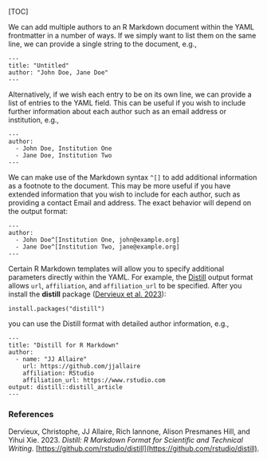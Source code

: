 [TOC]

We can add multiple authors to an R Markdown document within the YAML frontmatter in a number of ways. If we simply want to list them on the same line, we can provide a single string to the document, e.g.,

    ---
    title: "Untitled"
    author: "John Doe, Jane Doe"
    ---

Alternatively, if we wish each entry to be on its own line, we can provide a list of entries to the YAML field. This can be useful if you wish to include further information about each author such as an email address or institution, e.g.,

    ---
    author:
      - John Doe, Institution One
      - Jane Doe, Institution Two
    ---

We can make use of the Markdown syntax `^[]` to add additional information as a footnote to the document. This may be more useful if you have extended information that you wish to include for each author, such as providing a contact Email and address. The exact behavior will depend on the output format:

    ---
    author:
      - John Doe^[Institution One, john@example.org]
      - Jane Doe^[Institution Two, jane@example.org]
    ---

Certain R Markdown templates will allow you to specify additional parameters directly within the YAML. For example, the [Distill](https://rstudio.github.io/distill/) output format allows `url`, `affiliation`, and `affiliation_url` to be specified. After you install the **distill** package ([Dervieux et al. 2023](#ref-R-distill)):

    install.packages("distill")

you can use the Distill format with detailed author information, e.g.,

    ---
    title: "Distill for R Markdown"
    author:
      - name: "JJ Allaire"
        url: https://github.com/jjallaire
        affiliation: RStudio
        affiliation_url: https://www.rstudio.com
    output: distill::distill_article
    ---

### References[](https://bookdown.org/yihui/rmarkdown-cookbook/references.html#references)

Dervieux, Christophe, JJ Allaire, Rich Iannone, Alison Presmanes Hill, and Yihui Xie. 2023. _Distill: R Markdown Format for Scientific and Technical Writing_. [https://github.com/rstudio/distill](https://github.com/rstudio/distill).
